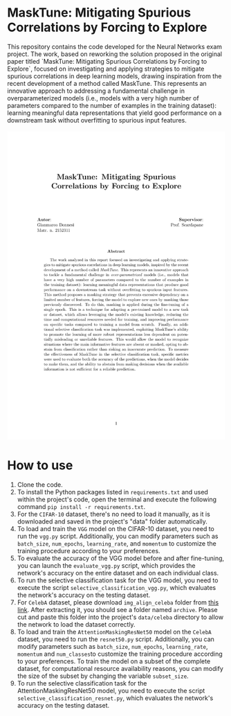 <h1>MaskTune: Mitigating Spurious Correlations by Forcing to Explore</h1>
This repository contains the code developed for the Neural Networks exam project. The work, based on reworking the solution proposed in the original paper titled `MaskTune: Mitigating Spurious Correlations by Forcing to Explore`, focused on investigating and applying strategies to mitigate spurious correlations in deep learning models, drawing inspiration from the recent development of a method called MaskTune. This represents an innovative approach to addressing a fundamental challenge in overparameterized models (i.e., models with a very high number of parameters compared to the number of examples in the training dataset): learning meaningful data representations that yield good performance on a downstream task without overfitting to spurious input features.

<br>
</br>

<div align="center">
<img src="https://github.com/GianmarcoDonnesi/MaskTune-Mitigating-Spurious-Correlations-by-Forcing-to-Explore/blob/main/Abstract.jpg">
</div>

<h1>How to use</h1>

1. Clone the code.
2. To install the Python packages listed in `requirements.txt` and used within the project's code, open the terminal and execute the following command `pip install -r requirements.txt`.
3. For the `CIFAR-10` dataset, there's no need to load it manually, as it is downloaded and saved in the project's "data" folder automatically.
4. To load and train the `VGG` model on the CIFAR-10 dataset, you need to run the `vgg.py` script. Additionally, you can modify parameters such as `batch_size`, `num_epochs`, `learning_rate`, and `momentum` to customize the training procedure according to your preferences.
5. To evaluate the accuracy of the VGG model before and after fine-tuning, you can launch the `evaluate_vgg.py` script, which provides the network's accuracy on the entire dataset and on each individual class.
6. To run the selective classification task for the VGG model, you need to execute the script `selective_classification_vgg.py`, which evaluates the network's accuracy on the testing dataset.
7. For `CelebA` dataset, please download `img_align_celeba` folder from <a href="https://www.kaggle.com/datasets/jessicali9530/celeba-dataset?resource=download-directory">this link</a>. After extracting it, you should see a folder named `archive`. Please cut and paste this folder into the project's `data/celeba` directory to allow the network to load the dataset correctly.
8. To load and train the `AttentionMaskingResNet50` model on the `CelebA` dataset, you need to run the `resnet50.py` script. Additionally, you can modify parameters such as `batch_size`, `num_epochs`, `learning_rate`, `momentum` and `num_classes`to customize the training procedure according to your preferences. To train the model on a subset of the complete dataset, for computational resource availability reasons, you can modify the size of the subset by changing the variable `subset_size`.
9. To run the selective classification task for the AttentionMaskingResNet50 model, you need to execute the script `selective_classification_resnet.py`, which evaluates the network's accuracy on the testing dataset.

